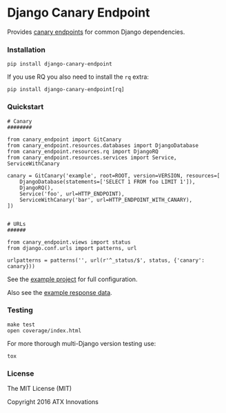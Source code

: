 Django Canary Endpoint
======================

Provides [canary endpoints](http://byterot.blogspot.com/2014/11/health-endpoint-in-api-design-slippery-rest-api-design-canary-endpoint-hysterix-asp-net-web-api.html)
for common Django dependencies.


### Installation

    pip install django-canary-endpoint

If you use RQ you also need to install the `rq` extra:

    pip install django-canary-endpoint[rq]


### Quickstart

```
# Canary
########

from canary_endpoint import GitCanary
from canary_endpoint.resources.databases import DjangoDatabase
from canary_endpoint.resources.rq import DjangoRQ
from canary_endpoint.resources.services import Service, ServiceWithCanary

canary = GitCanary('example', root=ROOT, version=VERSION, resources=[
    DjangoDatabase(statements=['SELECT 1 FROM foo LIMIT 1']),
    DjangoRQ(),
    Service('foo', url=HTTP_ENDPOINT),
    ServiceWithCanary('bar', url=HTTP_ENDPOINT_WITH_CANARY),
])


# URLs
######

from canary_endpoint.views import status
from django.conf.urls import patterns, url

urlpatterns = patterns('', url(r'^_status/$', status, {'canary': canary}))
```

See the [example project](./tests/projects/example.py) for full configuration.

Also see the [example response data](./tests/fixtures/ok.json).


### Testing

    make test
    open coverage/index.html

For more thorough multi-Django version testing use:

    tox


### License

The MIT License (MIT)

Copyright 2016 ATX Innovations
